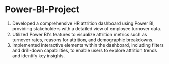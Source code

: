 # Power-BI-Project

1. Developed a comprehensive HR attrition dashboard using Power BI, providing 
stakeholders with a detailed view of employee turnover data.
2. Utilized Power BI's features to visualize attrition metrics such as turnover rates, 
reasons for attrition, and demographic breakdowns.
3. Implemented interactive elements within the dashboard, including filters and 
drill-down capabilities, to enable users to explore attrition trends and identify 
key insights.  
